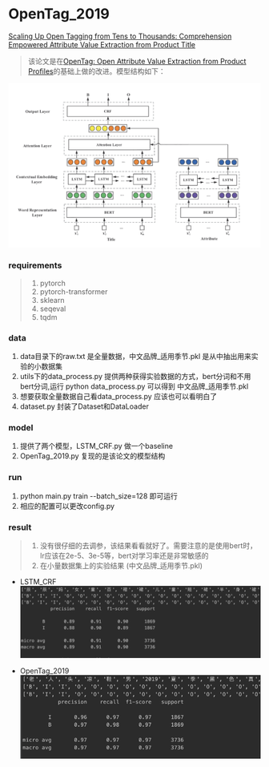 # OpenTag_2019
[Scaling Up Open Tagging from Tens to Thousands: Comprehension Empowered Attribute Value Extraction from Product Title](https://www.aclweb.org/anthology/P19-1514)
> 该论文是在[OpenTag: Open Attribute Value Extraction from Product Profiles](https://arxiv.org/pdf/1806.01264.pdf)的基础上做的改进。模型结构如下：

![模型结构](/img/1.png)

### requirements
> 1. pytorch
> 2. pytorch-transformer
> 3. sklearn
> 4. seqeval
> 5. tqdm

### data
1. data目录下的raw.txt 是全量数据，中文品牌_适用季节.pkl 是从中抽出用来实验的小数据集
2. utils下的data_process.py 提供两种获得实验数据的方式，bert分词和不用bert分词,运行 
python data_process.py 可以得到 中文品牌_适用季节.pkl
3. 想要获取全量数据自己看data_process.py 应该也可以看明白了
4. dataset.py 封装了Dataset和DataLoader

### model
1. 提供了两个模型，LSTM_CRF.py 做一个baseline
2. OpenTag_2019.py 复现的是该论文的模型结构

### run
1. python main.py train --batch_size=128 即可运行
2. 相应的配置可以更改config.py

### result
> 1. 没有很仔细的去调参，该结果看看就好了。需要注意的是使用bert时，lr应该在2e-5、3e-5等，bert对学习率还是非常敏感的
> 2. 在小量数据集上的实验结果 (中文品牌_适用季节.pkl)

+ LSTM_CRF
![lstm_crf](/img/2.png)

+ OpenTag_2019
![opentag_2019](/img/3.png)